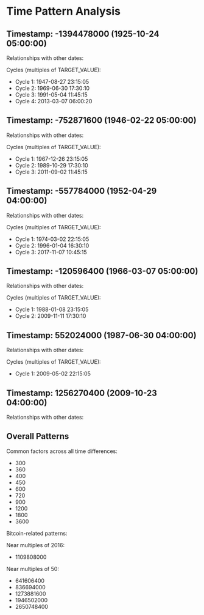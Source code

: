 # Time Pattern Analysis


## Timestamp: -1394478000 (1925-10-24 05:00:00)

Relationships with other dates:

Cycles (multiples of TARGET_VALUE):
* Cycle 1: 1947-08-27 23:15:05
* Cycle 2: 1969-06-30 17:30:10
* Cycle 3: 1991-05-04 11:45:15
* Cycle 4: 2013-03-07 06:00:20

## Timestamp: -752871600 (1946-02-22 05:00:00)

Relationships with other dates:

Cycles (multiples of TARGET_VALUE):
* Cycle 1: 1967-12-26 23:15:05
* Cycle 2: 1989-10-29 17:30:10
* Cycle 3: 2011-09-02 11:45:15

## Timestamp: -557784000 (1952-04-29 04:00:00)

Relationships with other dates:

Cycles (multiples of TARGET_VALUE):
* Cycle 1: 1974-03-02 22:15:05
* Cycle 2: 1996-01-04 16:30:10
* Cycle 3: 2017-11-07 10:45:15

## Timestamp: -120596400 (1966-03-07 05:00:00)

Relationships with other dates:

Cycles (multiples of TARGET_VALUE):
* Cycle 1: 1988-01-08 23:15:05
* Cycle 2: 2009-11-11 17:30:10

## Timestamp: 552024000 (1987-06-30 04:00:00)

Relationships with other dates:

Cycles (multiples of TARGET_VALUE):
* Cycle 1: 2009-05-02 22:15:05

## Timestamp: 1256270400 (2009-10-23 04:00:00)

Relationships with other dates:

## Overall Patterns

Common factors across all time differences:
* 300
* 360
* 400
* 450
* 600
* 720
* 900
* 1200
* 1800
* 3600

Bitcoin-related patterns:

Near multiples of 2016:
* 1109808000

Near multiples of 50:
* 641606400
* 836694000
* 1273881600
* 1946502000
* 2650748400

